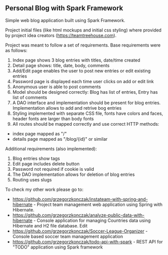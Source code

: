## Personal Blog with Spark Framework
Simple web blog application built using Spark Framework.

Project initial files (like html mockups and initial css styling) where provided by project idea creators (https://teamtreehouse.com).

Project was meant to follow a set of requirements.
Base requirements were as follows:

1. Index page shows 3 blog entries with titles, date/time created
2. Detail page shows: title, date, body, comments
3. Add/Edit page enables the user to post new entries or edit existing entries
4. Password page is displayed each time user clicks on add or edit link
5. Anonymous user is able to post comments
6. Model should be designed correctly: Blog has list of entries, Entry has list of comments
7. A DAO interface and implementation should be present for blog entries. Implementation allows to add and retrive bog entries
8. Styling implemented with separate CSS file, fonts have colors and faces, header fonts are larger than body fonts
9. All routes should be mapped correctly and use correct HTTP methods:
- index page mapped as "/"
- details page mapped as "/blog/{id}" or similar

Additional requirements (also implemented):

1. Blog entries show tags
2. Edit page includes delete button
3. Password not required if cookie is valid
4. The DAO implementation allows for deletion of blog entries
5. Routing uses slugs

To check my other work please go to:

- https://github.com/grzegorzkonczak/instateam-with-spring-and-hibernate - Project team management web application using Spring with Hibernate.
- https://github.com/grzegorzkonczak/analyze-public-data-with-hibernate - Console application for managing Countries data using Hibernate and H2 file database. Edit
- https://github.com/grzegorzkonczak/Soccer-League-Organizer - Console based soccer team management application
- https://github.com/grzegorzkonczak/todo-api-with-spark - REST API for "TODO" application using Spark framework
